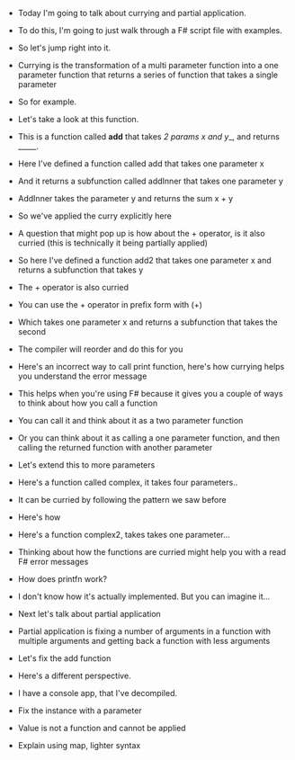 * Today I'm going to talk about currying and partial application.
* To do this, I'm going to just walk through a F# script file with examples.
* So let's jump right into it.

* Currying is the transformation of a multi parameter function into a one parameter function that returns a series of function that takes a single parameter

* So for example.

* Let's take a look at this function.
* This is a function called __add__ that takes _2 params x and y__, and returns _____.


* Here I've defined a function called add that takes one parameter x
* And it returns a subfunction called addInner that takes one parameter y
* AddInner takes the parameter y and returns the sum x + y

* So we've applied the curry explicitly here
* A question that might pop up is how about the + operator, is it also curried (this is technically it being partially applied)

* So here I've defined a function add2 that takes one parameter x and returns a subfunction that takes y
* The + operator is also curried
* You can use the + operator in prefix form with (+)
* Which takes one parameter x and returns a subfunction that takes the second
* The compiler will reorder and do this for you

* Here's an incorrect way to call print function, here's how currying helps you understand the error message
* This helps when you're using F# because it gives you a couple of ways to think about how you call a function
* You can call it and think about it as a two parameter function
* Or you can think about it as calling a one parameter function, and then calling the returned function with another parameter

* Let's extend this to more parameters 
* Here's a function called complex, it takes four parameters..
* It can be curried by following the pattern we saw before
* Here's how

* Here's a function complex2, takes takes one parameter...
* Thinking about how the functions are curried might help you with a read F# error messages
* How does printfn work?
* I don't know how it's actually implemented. But you can imagine it...

* Next let's talk about partial application
* Partial application is fixing a number of arguments in a function with multiple arguments and getting back a function with less arguments
* Let's fix the add function
* Here's a different perspective. 
* I have a console app, that I've decompiled.
* Fix the instance with a parameter

* Value is not a function and cannot be applied
* Explain using map, lighter syntax

